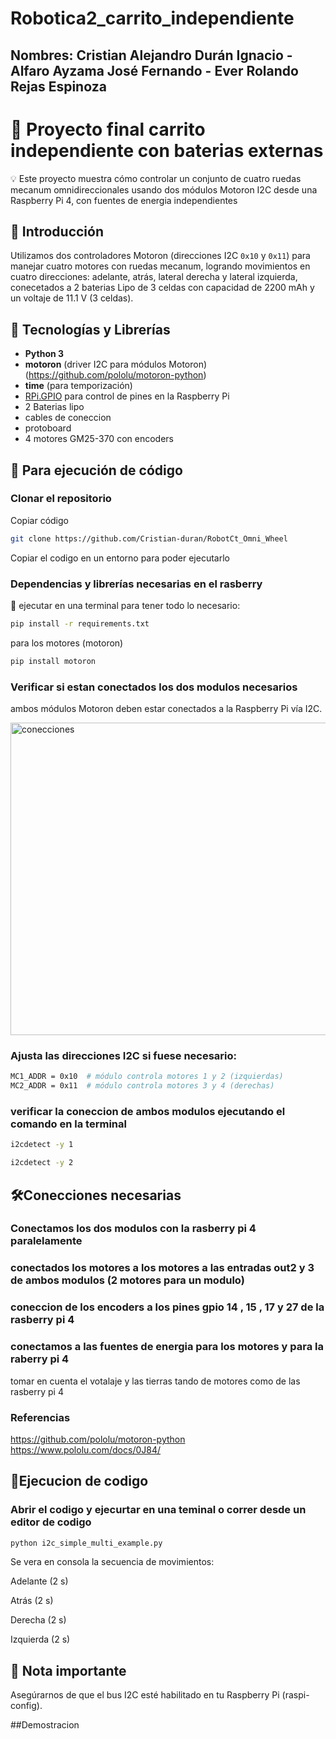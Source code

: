 # Robotica2_carrito_independiente
## Nombres: Cristian Alejandro Durán Ignacio - Alfaro Ayzama José Fernando - Ever Rolando Rejas Espinoza

# 🚀 Proyecto final carrito independiente con baterias externas

💡 Este proyecto muestra cómo controlar un conjunto de cuatro ruedas mecanum omnidireccionales usando dos módulos Motoron I2C desde una Raspberry Pi 4, con fuentes de energia independientes

## 📌 Introducción

Utilizamos dos controladores Motoron (direcciones I2C `0x10` y `0x11`) para manejar cuatro motores con ruedas mecanum, logrando movimientos en cuatro direcciones: adelante, atrás, lateral derecha y lateral izquierda, conecetados a 2 baterias Lipo de 3 celdas con capacidad de 2200 mAh y un voltaje de 11.1 V (3 celdas). 

## 🧰 Tecnologías y Librerías

- **Python 3**  
- **motoron** (driver I2C para módulos Motoron) (https://github.com/pololu/motoron-python)   
- **time** (para temporización)
- [RPi.GPIO](https://pypi.org/project/RPi.GPIO/) para control de pines en la Raspberry Pi
- 2 Baterias lipo
- cables de coneccion
- protoboard
- 4 motores GM25-370 con encoders
  
## 🚀 Para  ejecución de código
### Clonar el repositorio
Copiar código
```bash
git clone https://github.com/Cristian-duran/RobotCt_Omni_Wheel
```
Copiar el codigo en un entorno para poder ejecutarlo

### Dependencias y librerías necesarias en el rasberry
🔧 ejecutar en una terminal para tener todo lo necesario:
```bash
pip install -r requirements.txt
```

para los motores (motoron)
```bash
pip install motoron

```
### Verificar si estan conectados los dos modulos necesarios

ambos módulos Motoron deben estar conectados a la Raspberry Pi vía I2C.

<p>
  <img src="files_/Esquemapaso.png" alt="conecciones" width="700" height="500"/>
</p>

### Ajusta las direcciones I2C si fuese necesario:

```bash
MC1_ADDR = 0x10  # módulo controla motores 1 y 2 (izquierdas)
MC2_ADDR = 0x11  # módulo controla motores 3 y 4 (derechas)
```
### verificar la coneccion de ambos modulos ejecutando el comando en la terminal
```bash
i2cdetect -y 1
```
```bash
i2cdetect -y 2
```
## 🛠️Conecciones necesarias 
### Conectamos los dos modulos con la rasberry pi 4 paralelamente

### conectados los motores a los motores a las entradas out2 y 3 de ambos modulos (2 motores para un modulo)

### coneccion de los encoders a los pines gpio 14 , 15 , 17 y 27 de la rasberry pi 4

### conectamos a las fuentes de energia para los motores y para la raberry pi 4
tomar en cuenta el votalaje y las tierras tando de motores como de las rasberry pi 4

### Referencias 

https://github.com/pololu/motoron-python 
https://www.pololu.com/docs/0J84/

## 🍓Ejecucion de codigo 
### Abrir el codigo y ejecurtar en una teminal o correr desde un editor de codigo
```bash
python i2c_simple_multi_example.py
```

Se vera en consola la secuencia de movimientos:

Adelante (2 s)

Atrás (2 s)

Derecha (2 s)

Izquierda (2 s)

## 📌 Nota importante
Asegúrarnos de que el bus I2C esté habilitado en tu Raspberry Pi (raspi-config).

##Demostracion

